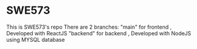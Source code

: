 # SWE573
This is SWE573's repo
There are 2 branches: 
"main" for frontend , Developed with ReactJS
"backend" for backend , Developed with NodeJS using MYSQL database
